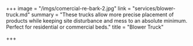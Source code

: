 +++
image = "/imgs/comercial-re-bark-2.jpg"
link = "services/blower-truck.md"
summary = "These trucks allow more precise placement of products while keeping site disturbance and mess to an absolute minimum. Perfect for residential or commercial beds."
title = "Blower Truck"

+++
